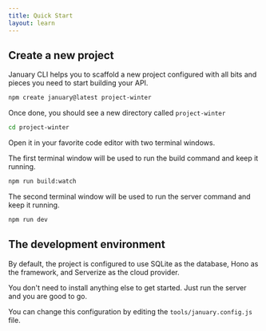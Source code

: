 ```yaml
---
title: Quick Start
layout: learn
---
```


## Create a new project

January CLI helps you to scaffold a new project configured with all bits and pieces you need to start building your API.

```bash
npm create january@latest project-winter
```

Once done, you should see a new directory called `project-winter`

```bash
cd project-winter
```

Open it in your favorite code editor with two terminal windows.

The first terminal window will be used to run the build command and keep it running.

```bash
npm run build:watch
```

The second terminal window will be used to run the server command and keep it running.

```bash
npm run dev
```

## The development environment

By default, the project is configured to use SQLite as the database, Hono as the framework, and Serverize as the cloud provider.

You don't need to install anything else to get started. Just run the server and you are good to go.

You can change this configuration by editing the `tools/january.config.js` file.
